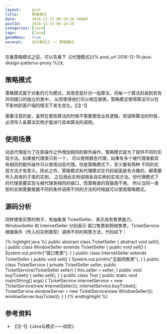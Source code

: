 ```yaml
---
layout:     post
title:      策略模式
date:       2016-12-17 00:10:28 +0800
postId:     2016-12-17-00-10-28
categories: [Java]
tags:       [Java]
geneMenu:   true
excerpt:    设计模式之 —— 策略模式
---
```


在看策略模式之前，可以先看下《[代理模式]({% post_url 2016-12-15-java-design-patterns-proxy %})》,

## 策略模式

策略模式属于对象的行为模式。其用意是针对一组算法，将每一个算法封装到具有共同接口的独立的类中，
从而使得他们可以相互替换。策略模式使得算法可以在不影响到客户端的情况下发生变化。【注-1】

需要注意的是，虽然在更改算法的时候不需要更改业务逻辑，但调用算法的时候，
必须传入各算法实例才能进行具体算法的调用。

## 使用场景
动态代理是为了在原操作之外增加相同的额外操作，策略模式是为了提供不同的实现方法。如果被代理类只有一个，
可以使用静态代理，如果有多个被代理类都具有相同的额外操作可以使用动态代理。但是策略模式下，至少要有两种
不同的实现方法才有意义。除此之外，策略模式和代理模式在代码层面是有点像的，都需要传入具体的子类的实例，
之后用此实例调用各自实例的实现方法。但代理模式下的代理类要实现与被代理类相同的接口，而策略类的容器类不用。
所以当同一类型的实例需要根据不同的条件调用不同的方法的时候就可以使用策略模式。

## 源码分析

同样使用买票的例子，有抽象类 TicketSeller，表示具有售票能力，WindowSeller 和 InternetSeller 分别表示
窗口售票和网络售票，TicketService 根据条件（传入的实例类型）调用不同的购票方法，代码如下：

{% highlight java %}
public abstract class TicketSeller {
  abstract void sell();
}
public class WindowSeller extends TicketSeller {
  public void sell() {
    System.out.println("窗口售票");
  }
}
public class InternetSeller extends TicketSeller {
  public void sell() {
    System.out.println("互联网售票");
  }
}
public class TicketService {
  private TicketSeller seller;
  public TicketService(TicketSeller seller) {
    this.seller = seller;
  }
  public void buyTicket() {
    seller.sell();
  }
}
public class Test {
  public static void main(String[] args) {
    TicketService internetService = new TicketService(new InternetSeller());
    internetService.buyTicket();
    TicketService windowServer = new TicketService(new WindowSeller());
    windowServer.buyTicket();
  }
}
{% endhighlight %}

## 参考资料

* 【注-1】《Java与模式——阎宏》

